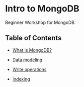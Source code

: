 Intro to MongoDB
================

Beginner Workshop for MongoDB.


Table of Contents
-----------------

- [What is MongoDB?](00-what-is-mongodb.md)
- [Data modeling](01-data-modeling.md)
- [Write operations](02-write-operations.md)

- [Indexing](04-indexing.md)
